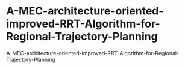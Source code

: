 # A-MEC-architecture-oriented-improved-RRT-Algorithm-for-Regional-Trajectory-Planning
A-MEC-architecture-oriented-improved-RRT-Algorithm-for-Regional-Trajectory-Planning
